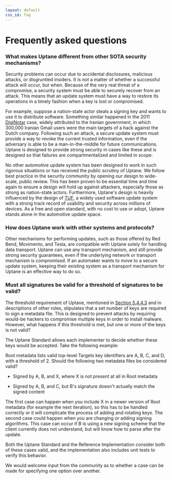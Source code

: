 ```yaml
---
layout: default
css_id: faq
---
```


# Frequently asked questions

### **What makes Uptane different from other SOTA security mechanisms?**

Security problems can occur due to accidental disclosures, malicious attacks, or disgruntled insiders.  It is not a matter of whether a successful attack will occur, but when.  Because of the very real threat of a compromise, a security system must be able to securely recover from an attack. This means that an update system must have a way to restore its operations in a timely fashion when a key is lost or compromised.

For example, suppose a nation-state actor steals a signing key and wants to use it to distribute software. Something similar happened in the 2011 [DigiNotar](https://en.wikipedia.org/wiki/DigiNotar) case, widely attributed to the Iranian government, in which 300,000 Iranian Gmail users were the main targets of a hack against the Dutch company. Following such an attack, a secure update system must provide a way to revoke the current trusted information, even if the adversary is able to be a man-in-the-middle for future communications.  Uptane is designed to provide strong security in cases like these and is designed so that failures are compartmentalized and limited in scope.

No other automotive update system has been designed to work in such rigorous situations or has received the public scrutiny of Uptane.  We follow best practice in the security community by opening our design to wide-scale, public review.  This has been proven to be essential time and time again to ensure a design will hold up against attackers, especially those as strong as nation-state actors.  Furthermore, Uptane's design is heavily influenced by the design of [TUF](https://theupdateframework.io/), a widely used software update system with a strong track record of usability and security across millions of devices.  As a free and open standard, with no cost to use or adopt, Uptane stands alone in the automotive update space.


### **How does Uptane work with other systems and protocols?**
Other mechanisms for performing updates, such as those offered by Red Bend, Movimento, and Tesla, are compatible with Uptane solely for handling data transport. Uptane can use any transport mechanism, and still provide strong security guarantees, even if the underlying network or transport mechanism is compromised. If an automaker wants to move to a secure update system, keeping their existing system as a transport mechanism for Uptane is an effective way to do so.


### **Must all signatures be valid for a threshold of signatures to be valid?**

The threshold requirement of Uptane, mentioned in [Section 5.4.4.3](https://uptane.github.io/uptane-standard/uptane-standard.html#check_root) and in descriptions of other roles, stipulates that a set number of keys are required to sign a metadata file. This is designed to prevent attacks by requiring would-be hackers to compromise multiple keys in order to install malware. However, what happens if this threshold is met, but one or more of the keys is not valid?

The Uptane Standard allows each implementer to decide whether these keys would be accepted. Take the following example:

Root metadata lists valid top-level Targets key identifiers are A, B, C, and D, with a threshold of 2. Should the following two metadata files be considered valid?

* Signed by A, B, and X, where X is not present at all in Root metadata

* Signed by A, B, and C, but B's signature doesn't actually match the signed content

The first case can happen when you include X in a newer version of Root metadata (for example the next iteration), so this has to be handled correctly or it will complicate the process of adding and rotating keys. The second case could happen when you are changing or adding signing algorithms. This case can occur if B is using a new signing scheme that the client currently does not understand, but will know how to parse after the update.

Both the Uptane Standard and the Reference Implementation consider both of these cases valid, and the implementation also includes unit tests to verify this behavior.

We would welcome input from the community as to whether a case can be made for specifying one option over another.
